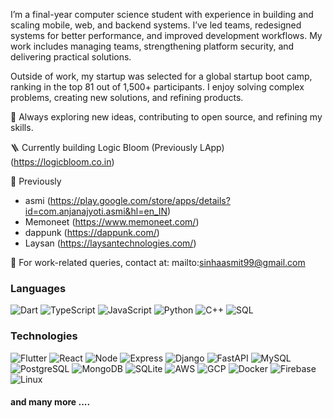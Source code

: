 I’m a final-year computer science student with experience in building and scaling mobile, web, and backend systems. I’ve led teams, redesigned systems for better performance, and improved development workflows. My work includes managing teams, strengthening platform security, and delivering practical solutions.

Outside of work, my startup was selected for a global startup boot camp, ranking in the top 81 out of 1,500+ participants. I enjoy solving complex problems, creating new solutions, and refining products.

🚀 Always exploring new ideas, contributing to open source, and refining my skills.

🪜 Currently building Logic Bloom (Previously LApp) (https://logicbloom.co.in)

💼 Previously 
- asmi (https://play.google.com/store/apps/details?id=com.anjanajyoti.asmi&hl=en_IN)
- Memoneet (https://www.memoneet.com/)
- dappunk (https://dappunk.com/)
- Laysan (https://laysantechnologies.com/)

📩 For work-related queries, contact at: mailto:sinhaasmit99@gmail.com

### Languages

![Dart](https://img.shields.io/badge/-Dart-000?&logo=Dart)
![TypeScript](https://img.shields.io/badge/-TypeScript-000?&logo=TypeScript)
![JavaScript](https://img.shields.io/badge/-JavaScript-000?&logo=JavaScript)
![Python](https://img.shields.io/badge/-Python-000?&logo=Python)
![C++](https://img.shields.io/badge/-C++-000?&logo=c%2b%2b&logoColor=00599C)
![SQL](https://img.shields.io/badge/-SQL-000?&logo=MySQL)

### Technologies

![Flutter](https://img.shields.io/badge/-Flutter-000?&logo=Flutter)
![React](https://img.shields.io/badge/-React-000?&logo=React)
![Node](https://img.shields.io/badge/-Node-000?&logo=Node)
![Express](https://img.shields.io/badge/-Express-000?&logo=Express)
![Django](https://img.shields.io/badge/-Django-000?&logo=Django)
![FastAPI](https://img.shields.io/badge/-FastAPI-000?&logo=FastAPI)
![MySQL](https://img.shields.io/badge/-MySQL-000?&logo=MySQL)
![PostgreSQL](https://img.shields.io/badge/-PostgreSQL-000?&logo=PostgreSQL)
![MongoDB](https://img.shields.io/badge/-MongoDB-000?&logo=MongoDB)
![SQLite](https://img.shields.io/badge/-SQLite-000?&logo=SQLite)
![AWS](https://img.shields.io/badge/-AWS-000?&logo=Amazon-AWS&logoColor=F90)
![GCP](https://img.shields.io/badge/-GCP-000?&logo=GCP&logoColor=F90)
![Docker](https://img.shields.io/badge/-Docker-000?&logo=Docker)
![Firebase](https://img.shields.io/badge/-Firebase-000?&logo=Firebase)
![Linux](https://img.shields.io/badge/-Linux-000?&logo=Linux)

#### and many more ....
